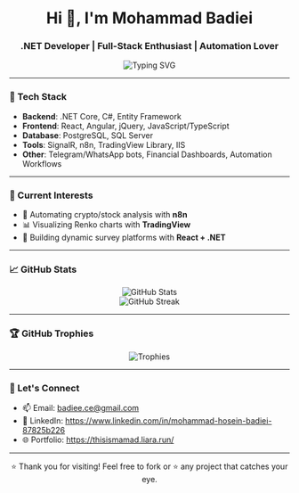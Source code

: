 <h1 align="center">Hi 👋, I'm Mohammad Badiei</h1>
<h3 align="center">.NET Developer | Full-Stack Enthusiast | Automation Lover</h3>

<p align="center">
  <img src="https://readme-typing-svg.herokuapp.com?font=Fira+Code&size=20&pause=1000&color=00BFFF&center=true&vCenter=true&width=435&lines=.NET+%7C+React+%7C+PostgreSQL;Automation+%26+Charting+Enthusiast;Clean+Code+Advocate+%E2%9C%94%EF%B8%8F;Always+Learning+%F0%9F%92%96" alt="Typing SVG" />
</p>

---

### 🧰 Tech Stack
- **Backend**: .NET Core, C#, Entity Framework
- **Frontend**: React, Angular, jQuery, JavaScript/TypeScript
- **Database**: PostgreSQL, SQL Server
- **Tools**: SignalR, n8n, TradingView Library, IIS
- **Other**: Telegram/WhatsApp bots, Financial Dashboards, Automation Workflows

---

### 🌱 Current Interests
- 🔄 Automating crypto/stock analysis with **n8n**
- 📊 Visualizing Renko charts with **TradingView**
- 🧠 Building dynamic survey platforms with **React + .NET**

---

### 📈 GitHub Stats

<p align="center">
  <img src="https://github-readme-stats.vercel.app/api?username=badiei-m&show_icons=true&theme=radical" alt="GitHub Stats" />
  <br/>
  <img src="https://github-readme-streak-stats.herokuapp.com?user=badiei-m&theme=radical" alt="GitHub Streak" />
</p>

---

### 🏆 GitHub Trophies

<p align="center">
  <img src="https://github-profile-trophy.vercel.app/?username=badiei-m&theme=gruvbox&column=7" alt="Trophies" />
</p>

---


### 🤝 Let's Connect

- 📫 Email: badiee.ce@gmail.com
- 🔗 LinkedIn: https://www.linkedin.com/in/mohammad-hosein-badiei-87825b226
- 🌐 Portfolio: https://thisismamad.liara.run/

---

<p align="center">⭐️ Thank you for visiting! Feel free to fork or ⭐️ any project that catches your eye.</p>

